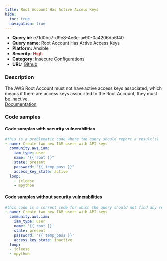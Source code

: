 ```yaml
---
title: Root Account Has Active Access Keys
hide:
  toc: true
  navigation: true
---
```


<style>
  .highlight .hll {
    background-color: #ff171742;
  }
  .md-content {
    max-width: 1100px;
    margin: 0 auto;
  }
</style>

-   **Query id:** e71d0bc7-d9e8-4e6e-ae90-0a4206db6f40
-   **Query name:** Root Account Has Active Access Keys
-   **Platform:** Ansible
-   **Severity:** <span style="color:#C00">High</span>
-   **Category:** Insecure Configurations
-   **URL:** [Github](https://github.com/Checkmarx/kics/tree/master/assets/queries/ansible/aws/root_account_has_active_access_keys)

### Description
The AWS Root Account must not have active access keys associated, which means if there are access keys associated to the Root Account, they must be inactive.<br>
[Documentation](https://docs.ansible.com/ansible/latest/collections/community/aws/iam_module.html)

### Code samples
#### Code samples with security vulnerabilities
```yaml title="Positive test num. 1 - yaml file" hl_lines="3"
#this is a problematic code where the query should report a result(s)
- name: Create two new IAM users with API keys
  community.aws.iam:
    iam_type: user
    name: "{{ root }}"
    state: present
    password: "{{ temp_pass }}"
    access_key_state: active
  loop:
    - jcleese
    - mpython

```


#### Code samples without security vulnerabilities
```yaml title="Negative test num. 1 - yaml file"
#this code is a correct code for which the query should not find any result
- name: Create two new IAM users with API keys
  community.aws.iam:
    iam_type: user
    name: '{{ root }}'
    state: present
    password: '{{ temp_pass }}'
    access_key_state: inactive
  loop:
  - jcleese
  - mpython

```
